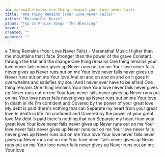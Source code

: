 ```yaml
---
id: maranatha-music-one-thing-remains-your-love-never-fails
title: "One Thing Remains (Your Love Never Fails)"
artist: "Maranatha! Music"
album: "Top 25 Praise Songs  The Blessing"
cover: ""
created: ""
updated: ""
---
```


e Thing Remains (Your Love Never Fails) - Maranatha! Music
Higher than the mountains that I face
Stronger than the power of the grave
Constant through the trial and the change
One thing remains
One thing remains your love never fails never gives up
Never runs out on me
Your love never fails never gives up
Never runs out on me
Your love never fails never gives up
Never runs out on me
Your love
And on and on and on and on it goes
It overwhelms and satisfies my soul
And I never ever have to be afraid
One thing remains
One thing remains
Your love
Your love never fails never gives up
Never runs out on me
Your love never fails never gives up
Never runs out on me
Your love never fails never gives up
Never runs out on me
Your love
In death in life I'm confident and
Covered by the power of your great love
My debt is paid there's nothing that can
Separate my heart from your great love
In death in life I'm confident and
Covered by the power of your great love
My debt is paid there's nothing that can
Separate my heart from your great love
Your love never fails never gives up
Never runs out on me
Your love never fails never gives up
Never runs out on me
Your love never fails never gives up
Never runs out on me
Your love
Your love never fails never gives up
Never runs out on me
Your love never fails never gives up
Never runs out on me
Your love never fails never gives up
Never runs out on me
Your love
